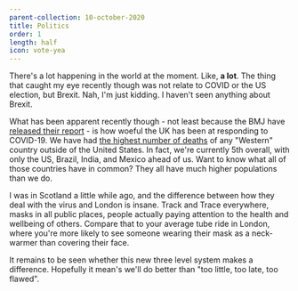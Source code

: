 ```yaml
---
parent-collection: 10-october-2020
title: Politics
order: 1
length: half
icon: vote-yea
---
```


There's a lot happening in the world at the moment. Like, __a lot__. The thing that caught my eye recently though was not relate to COVID or the US election, but Brexit. Nah, I'm just kidding. I haven't seen anything about Brexit.

What has been apparent recently though - not least because the BMJ have [released their report](https://www.bmj.com/content/369/bmj.m1932) - is how woeful the UK has been at responding to COVID-19. We have had [the highest number of deaths](https://www.theguardian.com/world/2020/oct/11/coronavirus-world-map-which-countries-have-the-most-covid-cases-and-deaths) of any "Western" country outside of the United States. In fact, we're currently 5th overall, with only the US, Brazil, India, and Mexico ahead of us. Want to know what all of those countries have in common? They all have much higher populations than we do.

I was in Scotland a little while ago, and the difference between how they deal with the virus and London is insane. Track and Trace everywhere, masks in all public places, people actually paying attention to the health and wellbeing of others. Compare that to your average tube ride in London, where you're more likely to see someone wearing their mask as a neck-warmer than covering their face.

It remains to be seen whether this new three level system makes a difference. Hopefully it mean's we'll do better than "too little, too late, too flawed".